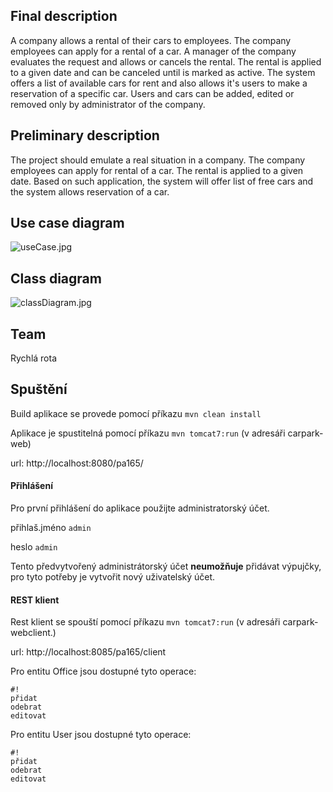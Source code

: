 ## Final description ##

A company allows a rental of their cars to employees. The company employees can apply for a rental of a car. A manager of the company evaluates the request and allows or cancels the rental. The rental is applied to a given date and can be canceled until is marked as active. The system offers a list of available cars for rent and also allows it's users to make a reservation of a specific car. Users and cars can be added, edited or removed only by administrator of the company.


## Preliminary description ##

The project should emulate a real situation in a company. The company employees can apply for rental of a car. The rental is applied to a given date. Based on such application, the system will offer list of free cars and the system allows reservation of a car.

## Use case diagram ##
![useCase.jpg](https://bitbucket.org/repo/8op8qp/images/2354194273-useCase.jpg)

## Class diagram ##
![classDiagram.jpg](https://bytebucket.org/JayDee8/pa165-car-park/raw/3eb587469281c6509b55f7ef61297e2bcb8d8571/res/classDiagram.jpg)


## Team ##
Rychlá rota

## Spuštění ##

Build aplikace se provede pomocí příkazu
``` mvn clean install ```

Aplikace je spustitelná pomocí příkazu ``` mvn tomcat7:run ``` (v adresáři carpark-web)

url: http://localhost:8080/pa165/

#### Přihlášení ####
Pro první přihlášení do aplikace použijte administratorský účet.

přihlaš.jméno ```admin```

heslo ```admin```

Tento předvytvořený administrátorský účet **neumožňuje** přidávat výpujčky, pro tyto potřeby je vytvořit nový uživatelský účet.


#### REST klient ####
Rest klient se spouští pomocí příkazu ``` mvn tomcat7:run ``` (v adresáři carpark-webclient.)

url: http://localhost:8085/pa165/client


Pro entitu Office jsou dostupné tyto operace:

```
#!
přidat 
odebrat
editovat
```
Pro entitu User jsou dostupné tyto operace:

```
#!
přidat 
odebrat
editovat
```
